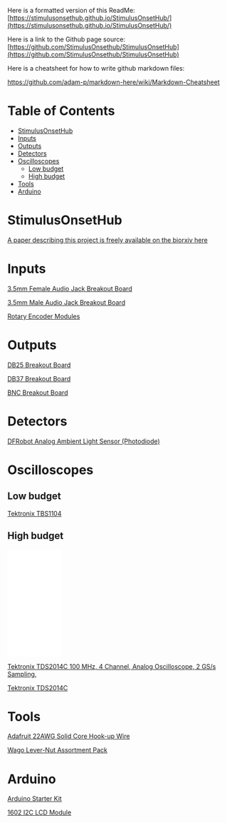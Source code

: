 Here is a formatted version of this ReadMe:  [https://stimulusonsethub.github.io/StimulusOnsetHub/](https://stimulusonsethub.github.io/StimulusOnsetHub/)

Here is a link to the Github page source:  [https://github.com/StimulusOnsethub/StimulusOnsetHub](https://github.com/StimulusOnsethub/StimulusOnsetHub)

Here is a cheatsheet for how to write github markdown files:

https://github.com/adam-p/markdown-here/wiki/Markdown-Cheatsheet

Table of Contents
=================

   * [StimulusOnsetHub](#stimulusonsethub)
   * [Inputs](#inputs)
   * [Outputs](#outputs)
   * [Detectors](#detectors)
   * [Oscilloscopes](#oscilloscopes)
      * [Low budget](#low-budget)
      * [High budget](#high-budget)
   * [Tools](#tools)
   * [Arduino](#arduino)

# StimulusOnsetHub

[A paper describing this project is freely available on the biorxiv here](https://www.biorxiv.org)


Inputs
==========

[3.5mm Female Audio Jack Breakout Board](https://www.amazon.com/Daughter-Cards-Boards-Stereo-Breakout/dp/B00HKID282/)

[3.5mm Male Audio Jack Breakout Board](https://www.amazon.com/Cerrxian-Terminal-Headphone-Converter-Adapter/dp/B06WRRGYMM/)

[Rotary Encoder Modules](https://www.amazon.com/Cylewet-Encoder-15×16-5-Arduino-CYT1062/dp/B06XQTHDRR/)


Outputs
==========

[DB25 Breakout Board](https://www.amazon.com/Electronics-Salon-Female-Breakout-Terminal-Connector/dp/B0179FC7G8/)

[DB37 Breakout Board](https://www.amazon.com/Electronics-Salon-Female-Breakout-Terminal-Connector/dp/B0179FOUQI/)

[BNC Breakout Board](https://www.amazon.com/Breakout-Board-Screw-Terminals-Clips/dp/B00VMTTPSQ/)

Detectors
==========

[DFRobot Analog Ambient Light Sensor (Photodiode)](https://www.amazon.com/Ambient-Density-Reflect-Voltage-Controller/dp/B01D5VD23C/)

Oscilloscopes
==========

Low budget
----------
[Tektronix TBS1104](https://www.amazon.com/gp/product/B00A4LKH2G/ref=as_li_tl?ie=UTF8&camp=1789&creative=9325&creativeASIN=B00A4LKH2G&linkCode=as2&tag=stimulusonset-20&linkId=8eede294bcce435751f7fb886e955f47)

High budget
----------
   
<iframe style="width:120px;height:240px;" marginwidth="0" marginheight="0" scrolling="no" frameborder="0" src="//ws-na.amazon-adsystem.com/widgets/q?ServiceVersion=20070822&OneJS=1&Operation=GetAdHtml&MarketPlace=US&source=ac&ref=qf_sp_asin_til&ad_type=product_link&tracking_id=stimulusonset-20&marketplace=amazon&region=US&placement=B00A4LKH2G&asins=B00A4LKH2G&linkId=20471c1792c6b3d4145288eca6c499bf&show_border=false&link_opens_in_new_window=false&price_color=333333&title_color=0066C0&bg_color=FFFFFF">
</iframe>
    
<a target="_blank" href="https://www.amazon.com/gp/product/B00A4LKH2G/ref=as_li_tl?ie=UTF8&camp=1789&creative=9325&creativeASIN=B00A4LKH2G&linkCode=as2&tag=stimulusonset-20&linkId=8eede294bcce435751f7fb886e955f47">Tektronix TDS2014C 100 MHz, 4 Channel, Analog Oscilloscope, 2 GS/s Sampling,</a><img src="//ir-na.amazon-adsystem.com/e/ir?t=stimulusonset-20&l=am2&o=1&a=B00A4LKH2G" width="1" height="1" border="0" alt="" style="border:none !important; margin:0px !important;" />

[Tektronix TDS2014C](https://www.amazon.com/gp/product/B00A4LKH2G/ref=as_li_tl?ie=UTF8&camp=1789&creative=9325&creativeASIN=B00A4LKH2G&linkCode=as2&tag=stimulusonset-20&linkId=8eede294bcce435751f7fb886e955f47)

Tools
==========

[Adafruit 22AWG Solid Core Hook-up Wire](https://www.amazon.com/Hook-up-Wire-Spool-Set-22AWG/dp/B01LZ6078M/)

[Wago Lever-Nut Assortment Pack](https://www.amazon.com/Wago-Lever-Nut-Assortment-Pocket-Pack/dp/B01N0LRTXZ/)

Arduino
==========

[Arduino Starter Kit](https://www.amazon.com/Arduino-Starter-Kit-English-Official/dp/B009UKZV0A/)

[1602 I2C LCD Module](https://www.amazon.com/SunFounder-Serial-Module-Display-Arduino/dp/B019K5X53O/)
